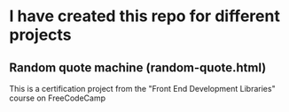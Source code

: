 # I have created this repo for different projects

## Random quote machine (random-quote.html)

This is a certification project from the "Front End Development Libraries" course on FreeCodeCamp 